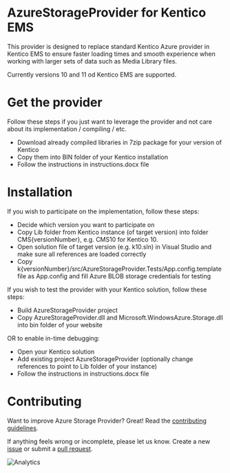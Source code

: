 # AzureStorageProvider for Kentico EMS

This provider is designed to replace standard Kentico Azure provider in Kentico EMS to ensure faster loading times and smooth experience when working with larger sets of data such as Media Library files.

Currently versions 10 and 11 od Kentico EMS are supported.

# Get the provider
Follow these steps if you just want to leverage the provider and not care about its implementation / compiling / etc.
- Download already compiled libraries in 7zip package for your version of Kentico
- Copy them into BIN folder of your Kentico installation
- Follow the instructions in instructions.docx file

# Installation
If you wish to participate on the implementation, follow these steps:
- Decide which version you want to participate on
- Copy Lib folder from Kentico instance (of target version) into folder CMS{versionNumber}, e.g. CMS10 for Kentico 10.
- Open solution file of target version (e.g. k10.sln) in Visual Studio and make sure all references are loaded correctly
- Copy k{versionNumber}/src/AzureStorageProvider.Tests/App.config.template file as App.config and fill Azure BLOB storage credentials for testing

If you wish to test the provider with your Kentico solution, follow these steps:
- Build AzureStorageProvider project
- Copy AzureStorageProvider.dll and Microsoft.WindowsAzure.Storage.dll into bin folder of your website

OR to enable in-time debugging:

- Open your Kentico solution
- Add existing project AzureStorageProvider (optionally change references to point to Lib folder of your instance)
- Follow the instructions in instructions.docx file

# Contributing
Want to improve Azure Storage Provider? Great! Read the [contributing guidelines](https://github.com/Kentico/AzureStorageProvider/blob/master/CONTRIBUTING.md).

If anything feels wrong or incomplete, please let us know. Create a new [issue](https://github.com/Kentico/AzureStorageProvider/issues/new) or submit a [pull request](https://help.github.com/articles/using-pull-requests/).

![Analytics](https://kentico-ga-beacon.azurewebsites.net/api/UA-69014260-4/Kentico/AzureStorageProvider?pixel)

